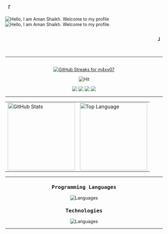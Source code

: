 <div align="justify">
<h3 align="left"><samp>「</samp></h3>
<img src="https://readme-typing-svg.demolab.com?font=Fira+Code&size=35&duration=3200&pause=2000&color=87CEEB&center=true&vCenter=true&width=940&height=50&lines=Hi%2C+ my+name+is+Aman" align="middle" alt="Hello, I am Aman Shaikh. Welcome to my profile">
  
<img src="https://readme-typing-svg.demolab.com?font=Operator+Mono&size=35&duration=3200&pause=2000&color=87CEEB&center=true&vCenter=true&width=1940&height=50&lines=Enthusiastic+coder+driven+by+a+passion+for+crafting+elegant+solutions+to+complex+problems." align="middle" alt="Hello, I am Aman Shaikh. Welcome to my profile.">
<h3 align="right"><samp>」</samp></h3>
  <br>
  <hr>
  <br>
  <div align="center">
<a href="https://git.io/streak-stats"><img src="https://github-readme-streak-stats-eight.vercel.app/?user=m4xy07&theme=tokyonight&hide_border=true&border_radius=4.5&card_width=1000" alt="GitHub Streaks for m4xy07"/></a>
    
![Hit](https://hit.yhype.me/github/profile?user_id=39182106)
<!-- For analytics ^ -->
<a href="https://github.com/m4xy07"><img src="https://komarev.com/ghpvc/?username=m4xy07&style=for-the-badge"></a>
<a href="https://m4xy.org"><img src="https://img.shields.io/badge/About%20Me-87CEEB?style=for-the-badge&logo=About.me&logoColor=black"></a>
<a href="mailto:hey@m4xy.org"><img src="https://img.shields.io/badge/Mail-87CEEB?style=for-the-badge&logo=gmail&logoColor=black"></a>
<a href="https://www.linkedin.com/in/aman-shaikh33/"><img src="https://img.shields.io/badge/LinkedIn-0077B5?style=for-the-badge&logo=linkedin&logoColor=white"></a>
<br>
<hr>
<table>
    <tr>
      <td><a href="[#--------](https://github.com/m4xy07)"><img height="215px" align="center" alt="GitHub Stats" src="https://github-readme-stats.vercel.app/api?username=m4xy07&count_private=true&show_icons=true&include_all_commits=true&line_height=22&hide_border=true&theme=tokyonight"/></a></td>
      <td><a href="[#--------](https://github.com/m4xy07)"><img height="215px" align="center" alt="Top Language" src="https://github-readme-stats.vercel.app/api/top-langs/?username=m4xy07&layout=compact&line_height=22&hide_border=true&theme=tokyonight"/></a></td>
    </tr>
  </table>
<hr>

<p align="center">
<h3><samp>Programming Languages</samp></h3>  
  
<a>![Languages](https://skillicons.dev/icons?i=c,cpp,java,html,css,js,py,bash&theme=dark)</a>

<h3><samp>Technologies</samp></h3>

<a>![Languages](https://skillicons.dev/icons?i=nodejs,react,expressjs,mongodb,mysql,django,flask&theme=dark)</a>

</p>
<hr>
